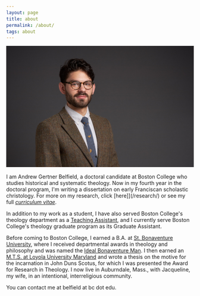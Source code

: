 ```yaml
---
layout: page
title: about
permalink: /about/
tags: about
---
```


![me](/images/me.jpg)

I am Andrew Gertner Belfield, a doctoral candidate at Boston College who studies historical and systematic theology. Now in my fourth year in the doctoral program, I'm writing a dissertation on early Franciscan scholastic christology. For more on my research, click [here]](/research/) or see my full *[curriculum vitae](http://andrewbelfield.com/cv/)*.

In addition to my work as a student, I have also served Boston College's theology department as a [Teaching Assistant](/teaching/), and I currently serve Boston College's theology graduate program as its Graduate Assistant.

Before coming to Boston College, I earned a B.A. at [St. Bonaventure University](https://www.sbu.edu), where I received departmental awards in theology and philosophy and was named the [Ideal Bonaventure Man](https://www.oleantimesherald.com/two-students-from-same-rochester-area-school-named-2015-ideal-bonaventure-students/article_63ec3d42-fd88-11e4-a5de-6f8abef79450.html). I then earned an [M.T.S. at Loyola University Maryland](https://www.loyola.edu/academics/theology/graduate/mts) and wrote a thesis on the motive for the incarnation in John Duns Scotus, for which I was presented the Award for Research in Theology.  I now live in Auburndale, Mass., with Jacqueline, my wife, in an intentional, interreligious community.

You can contact me at belfield at bc dot edu.